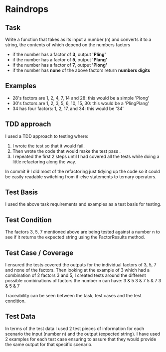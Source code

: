 # Raindrops

## Task
Write a function that takes as its input a number (n) and converts it to a string, the contents of which depend on the numbers factors

- if the number has a factor of **3**, output **'Pling'**
- if the number has a factor of **5**, output **'Plang'**
- if the number has a factor of **7**, output **'Plong'**
- if the number has **none** of the above factors return **numbers digits**

## Examples

- 28's factors are 1, 2, 4, 7, 14 and 28: this would be a simple 'Plong'
- 30's factors are 1, 2, 3, 5, 6, 10, 15, 30: this would be a 'PlingPlang'
- 34 has four factors: 1, 2, 17, and 34: this would be '34'

## TDD approach
I used a TDD approach to testing where:
1. I wrote the test so that it would fail.
2. Then wrote the code that would make the test pass .
3. I repeated the first 2 steps until I had covered all the tests while doing a little refactoring along the way.

In commit 9 I did most of the refactoring just tidying up the code so it could be easily readable
switching from if-else statements to ternary operators.

## Test Basis
I used the above task requirements and examples as a test basis for testing.

## Test Condition
The factors 3, 5, 7 mentioned above are being tested against a number n to see if it returns the expected string using the FactorResults method.

## Test Case / Coverage
I ensured the tests covered the outputs for the individual factors of 3, 5, 7 and none of the factors.
Then looking at the example of 3 which had a combination of 2 factors 3 and 5, I created tests around the different possible combinations
of factors the number n can have:
3 & 5
3 & 7
5 & 7
3 & 5 & 7

Traceability can be seen between the task, test cases and the test condition.

## Test Data
In terms of the test data I used 2 test pieces of information for each scenario the input (number n) and the output (expected string). 
I have used 2 examples for each test case ensuring to assure that they would provide the same output for that specific scenario.
